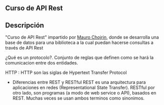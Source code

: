 ## Curso de API Rest

## Descripción
"Curso de API Rest" impartido por [Mauro Chojrin](https://twitter.com/mchojrin), donde se desarrolla una base de datos para una biblioteca a la cual puedan hacerse consultas a través de API Rest
 

¿Qué es un protocolo?. Conjunto de reglas que definen como se hará la comunicacion entre dos entidades.

HTTP :  HTTP son las siglas de Hypertext Transfer Protocol

* Diferencias entre REST y RESTful 
REST es una arquitectura para aplicaciones en redes (Representational State Transfer). RESTful por otro lado, son programas (a modo de web service o API), basados en REST. Muchas veces se usan ambos terminos como sinonimos.

    